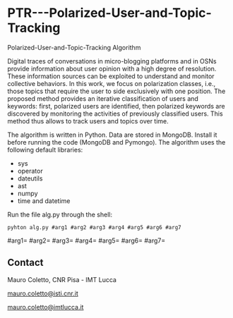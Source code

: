 # PTR---Polarized-User-and-Topic-Tracking
Polarized-User-and-Topic-Tracking Algorithm

Digital traces of conversations in micro-blogging platforms and in OSNs provide information about user opinion with a high degree of resolution. These information sources can be exploited to understand and monitor collective behaviors. In this work, we focus on polarization classes, i.e., those topics that require the user to side exclusively with one position. The proposed method provides an iterative classification of users and keywords: first, polarized users are identified, then polarized keywords are discovered by monitoring the activities of previously classified users. This method thus allows to track users and topics over time.

The algorithm is written in Python. Data are stored in MongoDB.
Install it before running the code (MongoDB and Pymongo).
The algorithm uses the following default libraries:
  + sys
  + operator
  + dateutils
  + ast
  + numpy
  + time and datetime
  
  
Run the file alg.py through the shell: 
```
pyhton alg.py #arg1 #arg2 #arg3 #arg4 #arg5 #arg6 #arg7 

```
#arg1=
#arg2=
#arg3=
#arg4=
#arg5=
#arg6=
#arg7=

## Contact

Mauro Coletto, CNR Pisa - IMT Lucca

mauro.coletto@isti.cnr.it

mauro.coletto@imtlucca.it


